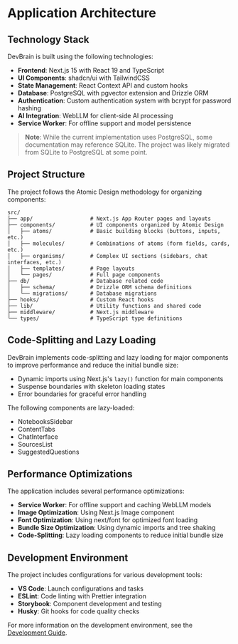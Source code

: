 # Application Architecture

## Technology Stack

DevBrain is built using the following technologies:

- **Frontend**: Next.js 15 with React 19 and TypeScript
- **UI Components**: shadcn/ui with TailwindCSS
- **State Management**: React Context API and custom hooks
- **Database**: PostgreSQL with pgvector extension and Drizzle ORM
- **Authentication**: Custom authentication system with bcrypt for password hashing
- **AI Integration**: WebLLM for client-side AI processing
- **Service Worker**: For offline support and model persistence

> **Note**: While the current implementation uses PostgreSQL, some documentation may reference SQLite. The project was likely migrated from SQLite to PostgreSQL at some point.

## Project Structure

The project follows the Atomic Design methodology for organizing components:

```
src/
├── app/                  # Next.js App Router pages and layouts
├── components/           # UI components organized by Atomic Design
│   ├── atoms/            # Basic building blocks (buttons, inputs, etc.)
│   ├── molecules/        # Combinations of atoms (form fields, cards, etc.)
│   ├── organisms/        # Complex UI sections (sidebars, chat interfaces, etc.)
│   ├── templates/        # Page layouts
│   └── pages/            # Full page components
├── db/                   # Database related code
│   ├── schema/           # Drizzle ORM schema definitions
│   └── migrations/       # Database migrations
├── hooks/                # Custom React hooks
├── lib/                  # Utility functions and shared code
├── middleware/           # Next.js middleware
└── types/                # TypeScript type definitions
```

## Code-Splitting and Lazy Loading

DevBrain implements code-splitting and lazy loading for major components to improve performance and reduce the initial bundle size:

- Dynamic imports using Next.js's `lazy()` function for main components
- Suspense boundaries with skeleton loading states
- Error boundaries for graceful error handling

The following components are lazy-loaded:

- NotebooksSidebar
- ContentTabs
- ChatInterface
- SourcesList
- SuggestedQuestions

## Performance Optimizations

The application includes several performance optimizations:

- **Service Worker**: For offline support and caching WebLLM models
- **Image Optimization**: Using Next.js Image component
- **Font Optimization**: Using next/font for optimized font loading
- **Bundle Size Optimization**: Using dynamic imports and tree shaking
- **Code-Splitting**: Lazy loading components to reduce initial bundle size

## Development Environment

The project includes configurations for various development tools:

- **VS Code**: Launch configurations and tasks
- **ESLint**: Code linting with Prettier integration
- **Storybook**: Component development and testing
- **Husky**: Git hooks for code quality checks

For more information on the development environment, see the [Development Guide](./development.md).
